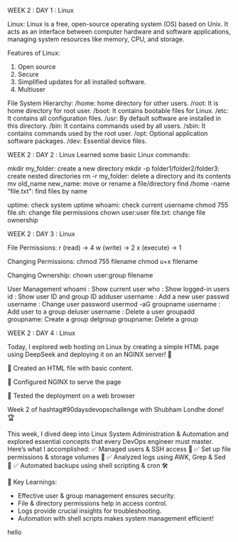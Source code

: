   WEEK 2 : DAY 1 : Linux

Linux: Linux is a free, open-source operating system (OS) based on Unix. It acts as an interface between computer hardware and software applications, managing system resources like memory, CPU, and storage.


Features of Linux:
1. Open source
2. Secure
3. Simplified updates for all installed software.
4. Multiuser

File System Hierarchy:
/home: home directory for other users.
/root: It is home directory for root user.
/boot: It contains bootable files for Linux.
/etc: It contains all configuration files.
/usr: By default software are installed in this directory.
/bin: It contains commands used by all users.
/sbin: It contains commands used by the root user.
/opt: Optional application software packages.
/dev: Essential device files.


WEEK 2 : DAY 2 : Linux
Learned some basic Linux commands:

mkdir my_folder: create a new directory
mkdir -p folder1/folder2/folder3: create nested directories
rm -r my_folder: delete a directory and its contents
mv old_name new_name: move or rename a file/directory
find /home -name "file.txt": find files by name

uptime: check system uptime
whoami: check current username
chmod 755 file.sh: change file permissions
chown user:user file.txt: change file ownership




WEEK 2 : DAY 3 : Linux

File Permissions:
r (read) → 4
w (write) → 2
x (execute) → 1

Changing Permissions:
chmod 755 filename 
chmod u+x filename 

Changing Ownership:
chown user:group filename

User Management
whoami : Show current user 
who : Show logged-in users
id : Show user ID and group ID
adduser username : Add a new user
passwd username : Change user password
usermod -aG groupname username : Add user to a group
deluser username : Delete a user
groupadd groupname: Create a group
delgroup groupname: Delete a group

WEEK 2 : DAY 4 : Linux

Today, I explored web hosting on Linux by creating a simple HTML page using DeepSeek and deploying it on an NGINX server! 🚀

🔹 Created an HTML file with basic content.

🔹 Configured NGINX to serve the page

🔹 Tested the deployment on a web browser

Week 2 of hashtag#90daysdevopschallenge with Shubham Londhe done! 🏆

This week, I dived deep into Linux System Administration & Automation and explored essential concepts that every DevOps engineer must master. Here’s what I accomplished:
✅ Managed users & SSH access 🔐
✅ Set up file permissions & storage volumes 📁
✅ Analyzed logs using AWK, Grep & Sed 📜
✅ Automated backups using shell scripting & cron 🛠️

🔹 Key Learnings:
 - Effective user & group management ensures security.
 - File & directory permissions help in access control.
 - Logs provide crucial insights for troubleshooting.
 - Automation with shell scripts makes system management efficient!


hello
